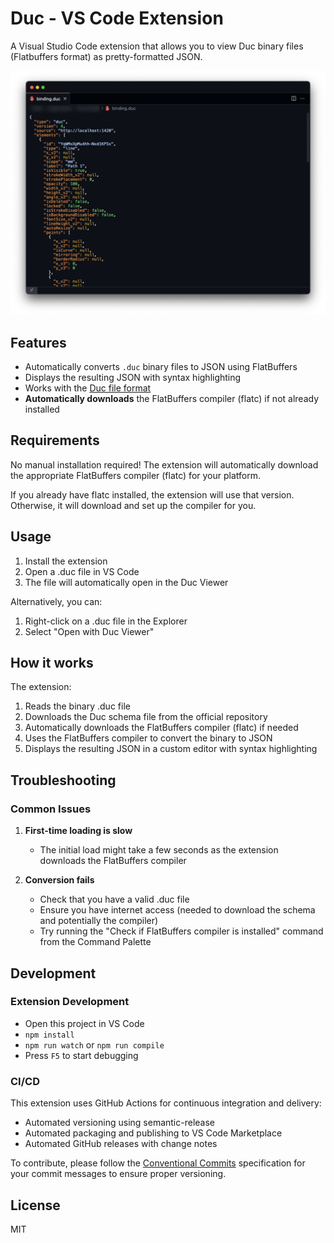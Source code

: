 # Duc - VS Code Extension

A Visual Studio Code extension that allows you to view Duc binary files (Flatbuffers format) as pretty-formatted JSON.

![Duc Preview Example](documentation/thumbnail.png)

## Features

- Automatically converts `.duc` binary files to JSON using FlatBuffers
- Displays the resulting JSON with syntax highlighting
- Works with the [Duc file format](https://github.com/ducflair/duc)
- **Automatically downloads** the FlatBuffers compiler (flatc) if not already installed

## Requirements

No manual installation required! The extension will automatically download the appropriate FlatBuffers compiler (flatc) for your platform.

If you already have flatc installed, the extension will use that version. Otherwise, it will download and set up the compiler for you.

## Usage

1. Install the extension
2. Open a .duc file in VS Code
3. The file will automatically open in the Duc Viewer

Alternatively, you can:
1. Right-click on a .duc file in the Explorer
2. Select "Open with Duc Viewer"

## How it works

The extension:
1. Reads the binary .duc file
2. Downloads the Duc schema file from the official repository
3. Automatically downloads the FlatBuffers compiler (flatc) if needed
4. Uses the FlatBuffers compiler to convert the binary to JSON
5. Displays the resulting JSON in a custom editor with syntax highlighting

## Troubleshooting

### Common Issues

1. **First-time loading is slow**
   - The initial load might take a few seconds as the extension downloads the FlatBuffers compiler

2. **Conversion fails**
   - Check that you have a valid .duc file
   - Ensure you have internet access (needed to download the schema and potentially the compiler)
   - Try running the "Check if FlatBuffers compiler is installed" command from the Command Palette

## Development

### Extension Development

- Open this project in VS Code
- `npm install`
- `npm run watch` or `npm run compile`
- Press `F5` to start debugging

### CI/CD

This extension uses GitHub Actions for continuous integration and delivery:

- Automated versioning using semantic-release
- Automated packaging and publishing to VS Code Marketplace
- Automated GitHub releases with change notes

To contribute, please follow the [Conventional Commits](https://www.conventionalcommits.org/) specification for your commit messages to ensure proper versioning.

## License

MIT